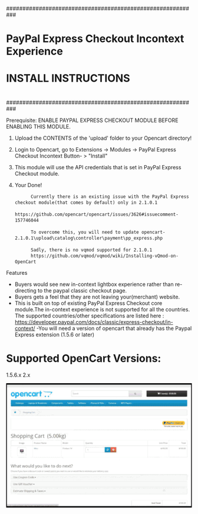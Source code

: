 ###########################################################
#         PayPal Express Checkout Incontext Experience    #
#         INSTALL INSTRUCTIONS     	                      #
#   							                                        #
#        								                                  #
###########################################################

Prerequisite: ENABLE PAYPAL EXPRESS CHECKOUT MODULE BEFORE ENABLING THIS MODULE.

1. Upload the CONTENTS of the 'upload' folder to your Opencart directory!

2. Login to Opencart, go to Extensions -> Modules -> PayPal Express Checkout Incontext Button- > "Install"

3. This module will use the API credentials that is set in PayPal Express Checkout module.

4. Your Done! 
             
             
             Currently there is an existing issue with the PayPal Express checkout module(that comes by default) only in 2.1.0.1
             https://github.com/opencart/opencart/issues/3626#issuecomment-157746044
             
             To overcome this, you will need to update opencart-2.1.0.1\upload\catalog\controller\payment\pp_express.php
             
             Sadly, there is no vqmod supported for 2.1.0.1
             https://github.com/vqmod/vqmod/wiki/Installing-vQmod-on-OpenCart
Features
- Buyers would see new in-context lightbox experience rather than re-directing to the paypal classic checkout page.
- Buyers gets a feel that they are not leaving your(merchant) website.
- This is built on top of existing PayPal Express Checkout core module.The in-context experience is not supported for all the 
countries. The supported countries/other specifications are listed here : https://developer.paypal.com/docs/classic/express-checkout/in-context/
-You will need a version of opencart that already has the Paypal Express extension (1.5.6 or later)

Supported OpenCart Versions:
================
1.5.6.x
2.x

<img src="demo.gif" alt="hi" class="inline"/>



